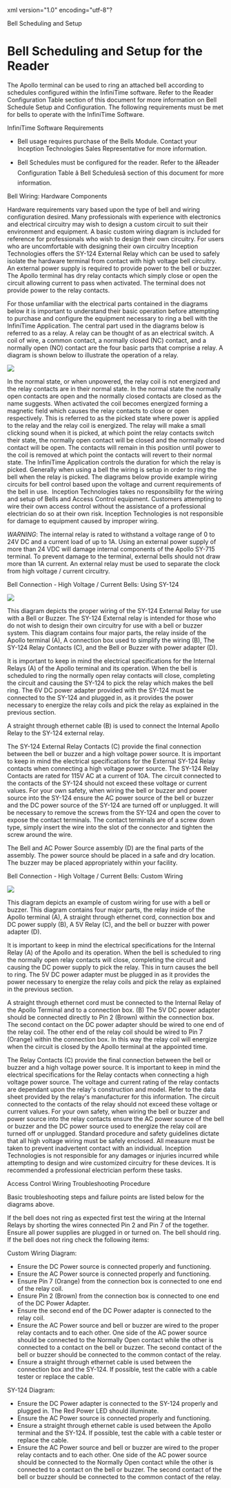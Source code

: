 xml version="1.0" encoding="utf-8"?





Bell Scheduling and Setup




# Bell Scheduling and Setup for the Reader

The Apollo terminal can be used to ring an attached bell according to schedules configured within the InfiniTime software. Refer to the Reader Configuration Table section of this document for more information on Bell Schedule Setup and Configuration. The following requirements must be met for bells to operate with the InfiniTime Software.

InfiniTime Software Requirements

* Bell usage requires purchase of the Bells Module. Contact your Inception Technologies Sales Representative for more information.

* Bell Schedules must be configured for the reader. Refer to the âReader Configuration Table â Bell Schedulesâ section of this document for more information.

Bell Wiring: Hardware Components

Hardware requirements vary based upon the type of bell and wiring configuration desired. Many professionals with experience with electronics and electrical circuitry may wish to design a custom circuit to suit their environment and equipment. A basic custom wiring diagram is included for reference for professionals who wish to design their own circuitry. For users who are uncomfortable with designing their own circuitry Inception Technologies offers the SY-124 External Relay which can be used to safely isolate the hardware terminal from contact with high voltage bell circuitry. An external power supply is required to provide power to the bell or buzzer. The Apollo terminal has dry relay contacts which simply close or open the circuit allowing current to pass when activated. The terminal does not provide power to the relay contacts.

For those unfamiliar with the electrical parts contained in the diagrams below it is important to understand their basic operation before attempting to purchase and configure the equipment necessary to ring a bell with the InfiniTime Application. The central part used in the diagrams below is referred to as a relay. A relay can be thought of as an electrical switch. A coil of wire, a common contact, a normally closed (NC) contact, and a normally open (NO) contact are the four basic parts that comprise a relay. A diagram is shown below to illustrate the operation of a relay.

![](images_2/RelayDiagram.gif)

In the normal state, or when unpowered, the relay coil is not energized and the relay contacts are in their normal state. In the normal state the normally open contacts are open and the normally closed contacts are closed as the name suggests. When activated the coil becomes energized forming a magnetic field which causes the relay contacts to close or open respectively. This is referred to as the picked state where power is applied to the relay and the relay coil is energized. The relay will make a small clicking sound when it is picked, at which point the relay contacts switch their state, the normally open contact will be closed and the normally closed contact will be open. The contacts will remain in this position until power to the coil is removed at which point the contacts will revert to their normal state. The InfiniTime Application controls the duration for which the relay is picked. Generally when using a bell the wiring is setup in order to ring the bell when the relay is picked. The diagrams below provide example wiring circuits for bell control based upon the voltage and current requirements of the bell in use.  Inception Technologies takes no responsibility for the wiring and setup of Bells and Access Control equipment. Customers attempting to wire their own access control without the assistance of a professional electrician do so at their own risk. Inception Technologies is not responsible for damage to equipment caused by improper wiring.

*WARNING*: The internal relay is rated to withstand a voltage range of 0 to 24V DC and a current load of up to 1A. Using an external power supply of more than 24 VDC will damage internal components of the Apollo SY-715 terminal. To prevent damage to the terminal, external bells should not draw more than 1A current. An external relay must be used to separate the clock from high voltage / current circuitry.

Bell Connection - High Voltage / Current Bells: Using SY-124

![](images_2/715SY124Bell.gif)

This diagram depicts the proper wiring of the SY-124 External Relay for use with a Bell or Buzzer. The SY-124 External relay is intended for those who do not wish to design their own circuitry for use with a bell or buzzer system. This diagram contains four major parts, the relay inside of the Apollo terminal (A), A connection box used to simplify the wiring (B), The SY-124 Relay Contacts (C), and the Bell or Buzzer with power adapter (D).

It is important to keep in mind the electrical specifications for the Internal Relays (A) of the Apollo terminal and its operation. When the bell is scheduled to ring the normally open relay contacts will close, completing the circuit and causing the SY-124 to pick the relay which makes the bell ring. The 6V DC power adapter provided with the SY-124 must be connected to the SY-124 and plugged in, as it provides the power necessary to energize the relay coils and pick the relay as explained in the previous section.

A straight through ethernet cable (B) is used to connect the Internal Apollo Relay to the SY-124 external relay.

The SY-124 External Relay Contacts (C) provide the final connection between the bell or buzzer and a high voltage power source. It is important to keep in mind the electrical specifications for the External SY-124 Relay contacts when connecting a high voltage power source. The SY-124 Relay Contacts are rated for 115V AC at a current of 10A. The circuit connected to the contacts of the SY-124 should not exceed these voltage or current values. For your own safety, when wiring the bell or buzzer and power source into the SY-124 ensure the AC power source of the bell or buzzer and the DC power source of the SY-124 are turned off or unplugged. It will be necessary to remove the screws from the SY-124 and open the cover to expose the contact terminals. The contact terminals are of a screw down type, simply insert the wire into the slot of the connector and tighten the screw around the wire.

The Bell and AC Power Source assembly (D) are the final parts of the assembly. The power source should be placed in a safe and dry location. The buzzer may be placed appropriately within your facility.

Bell Connection - High Voltage / Current Bells: Custom Wiring

![](images_2/715CustomBell.gif)

This diagram depicts an example of custom wiring for use with a bell or buzzer. This diagram contains four major parts, the relay inside of the Apollo terminal (A), A straight through ethernet cord, connection box and DC power supply (B), A 5V Relay (C), and the bell or buzzer with power adapter (D).

It is important to keep in mind the electrical specifications for the Internal Relay (A) of the Apollo and its operation. When the bell is scheduled to ring the normally open relay contacts will close, completing the circuit and causing the DC power supply to pick the relay. This in turn causes the bell to ring. The 5V DC power adapter must be plugged in as it provides the power necessary to energize the relay coils and pick the relay as explained in the previous section.

A straight through ethernet cord must be connected to the Internal Relay of the Apollo Terminal and to a connection box. (B) The 5V DC power adapter should be connected directly to Pin 2 (Brown) within the connection box. The second contact on the DC power adapter should be wired to one end of the relay coil. The other end of the relay coil should be wired to Pin 7 (Orange) within the connection box. In this way the relay coil will energize when the circuit is closed by the Apollo terminal at the appointed time.

The Relay Contacts (C) provide the final connection between the bell or buzzer and a high voltage power source. It is important to keep in mind the electrical specifications for the Relay contacts when connecting a high voltage power source. The voltage and current rating of the relay contacts are dependant upon the relay's construction and model. Refer to the data sheet provided by the relay's manufacturer for this information. The circuit connected to the contacts of the relay should not exceed these voltage or current values. For your own safety, when wiring the bell or buzzer and power source into the relay contacts ensure the AC power source of the bell or buzzer and the DC power source used to energize the relay coil are turned off or unplugged. Standard procedure and safety guidelines dictate that all high voltage wiring must be safely enclosed. All measure must be taken to prevent inadvertent contact with an individual. Inception Technologies is not responsible for any damages or injuries incurred while attempting to design and wire customized circuitry for these devices. It is recommended a professional electrician perform these tasks.

Access Control Wiring Troubleshooting Procedure

Basic troubleshooting steps and failure points are listed below for the diagrams above.

If the bell does not ring as expected first test the wiring at the Internal Relays by shorting the wires connected Pin 2 and Pin 7 of the together. Ensure all power supplies are plugged in or turned on. The bell should ring. If the bell does not ring check the following items:

Custom Wiring Diagram:

* Ensure the DC Power source is connected properly and functioning.
* Ensure the AC Power source is connected properly and functioning.
* Ensure Pin 7 (Orange) from the connection box is connected to one end of the relay coil.
* Ensure Pin 2 (Brown) from the connection box is connected to one end of the DC Power Adapter.
* Ensure the second end of the DC Power adapter is connected to the relay coil.
* Ensure the AC Power source and bell or buzzer are wired to the proper relay contacts and to each other. One side of the AC power source should be connected to the Normally Open contact while the other is connected to a contact on the bell or buzzer. The second contact of the bell or buzzer should be connected to the common contact of the relay.
* Ensure a straight through ethernet cable is used between the connection box and the SY-124. If possible, test the cable with a cable tester or replace the cable.

SY-124 Diagram:

* Ensure the DC Power adapter is connected to the SY-124 properly and plugged in. The Red Power LED should illuminate.
* Ensure the AC Power source is connected properly and functioning.
* Ensure a straight through ethernet cable is used between the Apollo terminal and the SY-124. If possible, test the cable with a cable tester or replace the cable.
* Ensure the AC Power source and bell or buzzer are wired to the proper relay contacts and to each other. One side of the AC power source should be connected to the Normally Open contact while the other is connected to a contact on the bell or buzzer. The second contact of the bell or buzzer should be connected to the common contact of the relay.